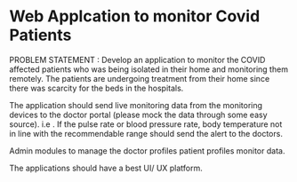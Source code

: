 # Web Applcation to monitor Covid Patients
PROBLEM STATEMENT :
Develop an application to monitor the COVID affected patients who was being isolated in their home and monitoring them remotely. The patients are undergoing treatment from their home since there was scarcity for the beds in the hospitals. 

The application should send live monitoring data from the monitoring devices to the doctor portal (please mock the data through some easy source). i.e . If the pulse rate or blood pressure rate, body temperature not in line with the recommendable range should send the alert to the doctors.

Admin modules to manage the doctor profiles patient profiles monitor data.

The applications should have a best UI/ UX platform.
